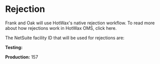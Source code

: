 # Rejection

Frank and Oak will use HotWax's native rejection workflow. To read more about how rejections work in HotWax OMS, click here.

The NetSuite facility ID that will be used for rejections are:

**Testing:** 

**Production:** 157